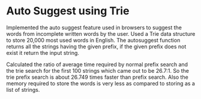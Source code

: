 # Auto Suggest using Trie

Implemented the auto suggest feature used in browsers to suggest the words from incomplete written words by the user.
Used a Trie data structure to store 20,000 most used words in English.
The autosuggest function returns all the strings having the given prefix, if the given prefix does not exist it return the input string.

Calculated the ratio of average time required by normal prefix search and the trie search for the first 100 strings which came out to be 26.7:1. So the trie prefix search is about 26.749 times faster than prefix search. Also the memory required to store the words is very less as compared to storing as a list of strings.


